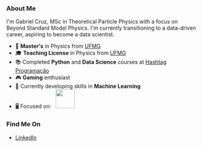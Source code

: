 ### About Me
I'm Gabriel Cruz, MSc in Theoretical Particle Physics with a focus on Beyond Standard Model Physics. I'm currently transitioning to a data-driven career, aspiring to become a data scientist.

- 🔭 **Master's** in Physics from [UFMG](https://ufmg.br)
- 🎓 **Teaching License** in Physics from [UFMG](https://ufmg.br)
- 📚 Completed **Python** and **Data Science** courses at [Hashtag Programação](https://www.youtube.com/@HashtagProgramacao)
- 🎮 **Gaming** enthusiast
- 🌱 Currently developing skills in **Machine Learning**
- 🖥️ Focused on:
  <div style="display: inline">
    &nbsp;&nbsp;<img width='50' height='50' src="https://cdn.jsdelivr.net/gh/devicons/devicon/icons/python/python-original.svg" />&nbsp;&nbsp;
  </div>

### Find Me On
- [LinkedIn](https://www.linkedin.com/in/gabriel-cruz-4205ba317/)
